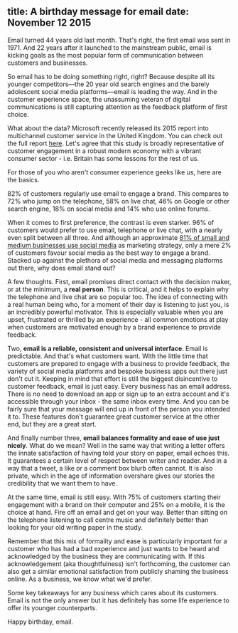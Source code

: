title: A birthday message for email
date: November 12 2015
---
Email turned 44 years old last month. That's right, the first email was sent in 1971. And 22 years after it launched to the mainstream public, email is kicking goals as the most popular form of communication between customers and businesses.

So email has to be doing something right, right? Because despite all its younger competitors&mdash;the 20 year old search engines and the barely adolescent social media platforms&mdash;email is leading the way. And in the customer experience space, the unassuming veteran of digital communications is still capturing attention as the feedback platform of first choice.

What about the data? Microsoft recently released its 2015 report into multichannel customer service in the United Kingdom. You can check out the full report [here](https://www.microsoft.com/en-gb/dynamics/multichannel-customer-service). Let's agree that this study is broadly representative of customer engagement in a robust modern economy with a vibrant consumer sector - i.e. Britain has some lessons for the rest of us.

For those of you who aren't consumer experience geeks like us, here are the basics.

82% of customers regularly use email to engage a brand. This compares to 72% who jump on the telephone, 58% on live chat, 46% on Google or other search engine, 18% on social media and 14% who use online forums.

When it comes to first preference, the contrast is even starker. 96% of customers would prefer to use email, telephone or live chat, with a nearly even split between all three. And although an approximate [81% of small and medium businesses use social media](http://mashable.com/2014/02/13/linkedin-social-media-study/#kXvLyPP37sq3) as marketing strategy, only a mere 2% of customers favour social media as the best way to engage a brand. Stacked up against the plethora of social media and messaging platforms out there, why does email stand out?

A few thoughts. First, email promises direct contact with the decision maker, or at the minimum, a **real person**. This is critical, and it helps to explain why the telephone and live chat are so popular too. The idea of connecting with a real human being who, for a moment of their day is listening to just you, is an incredibly powerful motivator. This is especially valuable when you are upset, frustrated or thrilled by an experience - all common emotions at play when customers are motivated enough by a brand experience to provide feedback.

Two, **email is a reliable, consistent and universal interface**. Email is predictable. And that's what customers want. With the little time that customers are prepared to engage with a business to provide feedback, the variety of social media platforms and bespoke business apps out there just don't cut it. Keeping in mind that effort is still the biggest disincentive to customer feedback, email is just easy. Every business has an email address. There is no need to download an app or sign up to an extra account and it's accessible through your inbox - the same inbox every time. And you can be fairly sure that your message will end up in front of the person you intended it to. These features don't guarantee great customer service at the other end, but they are a great start.

And finally number three, **email balances formality and ease of use just nicely**. What do we mean? Well in the same way that writing a letter offers the innate satisfaction of having told your story on paper, email echoes this. It guarantees a certain level of respect between writer and reader. And in a way that a tweet, a like or a comment box blurb often cannot. It is also private, which in the age of information overshare gives our stories the credibility that we want them to have.

At the same time, email is still easy. With 75% of customers starting their engagement with a brand on their computer and 25% on a mobile, it is the choice at hand. Fire off an email and get on your way. Better than sitting on the telephone listening to call centre music and definitely better than looking for your old writing paper in the study.

Remember that this mix of formality and ease is particularly important for a customer who has had a bad experience and just wants to be heard and acknowledged by the business they are communicating with. If this acknowledgement (aka thoughtfulness) isn't forthcoming, the customer can also get a similar emotional satisfaction from publicly shaming the business online. As a business, we know what we'd prefer.

Some key takeaways for any business which cares about its customers. Email is not the only answer but it has definitely has some life experience to offer its younger counterparts.

Happy birthday, email.
